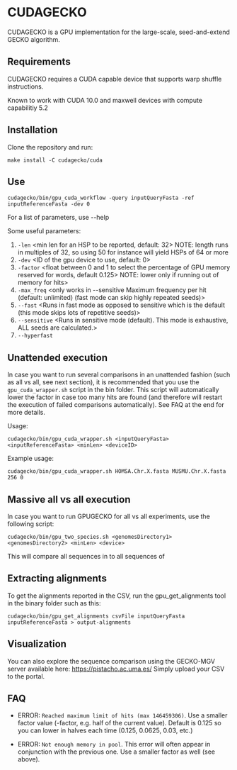 # CUDAGECKO

CUDAGECKO is a GPU implementation for the large-scale, seed-and-extend GECKO algorithm. 

## Requirements

CUDAGECKO requires a CUDA capable device that supports warp shuffle instructions.

Known to work with CUDA 10.0 and maxwell devices with compute capabilitiy 5.2

## Installation

Clone the repository and run:

`make install -C cudagecko/cuda`

## Use

`cudagecko/bin/gpu_cuda_workflow -query inputQueryFasta -ref inputReferenceFasta -dev 0`

For a list of parameters, use --help

Some useful parameters:

1. `-len`        <min len for an HSP to be reported, default: 32> NOTE: length runs in multiples of 32, so using 50 for instance will yield HSPs of 64 or more
2. `-dev`        <ID of the gpu device to use, default: 0>
3. `-factor`     <float between 0 and 1 to select the percentage of GPU memory reserved for words, default 0.125> NOTE: lower only if running out of memory for hits>
4. `-max_freq`   <only works in --sensitive Maximum frequency per hit (default: unlimited) (fast mode can skip highly repeated seeds)>
5. `--fast`      <Runs in fast mode as opposed to sensitive which is the default (this mode skips lots of repetitive seeds)>
6. `--sensitive` <Runs in sensitive mode (default). This mode is exhaustive, ALL seeds are calculated.> 
7. `--hyperfast` <Runs in hyperfast mode. This mode will match every word in one sequence to a different word in the other sequence. Only use to detect main syntenies.>

## Unattended execution

In case you want to run several comparisons in an unattended fashion (such as all vs all, see next section), it is recommended that you use the `gpu_cuda_wrapper.sh` script in the bin folder. This script will automatically lower the factor in case too many hits are found (and therefore will restart the execution of failed comparisons automatically). See FAQ at the end for more details.

Usage:

`cudagecko/bin/gpu_cuda_wrapper.sh <inputQueryFasta> <inputReferenceFasta> <minLen> <deviceID>`

Example usage:

`cudagecko/bin/gpu_cuda_wrapper.sh HOMSA.Chr.X.fasta MUSMU.Chr.X.fasta 256 0`

## Massive all vs all execution

In case you want to run GPUGECKO for all vs all experiments, use the following script:

`cudagecko/bin/gpu_two_species.sh <genomesDirectory1> <genomesDirectory2> <minLen> <device>`

This will compare all sequences in <genomesDirectory1> to all sequences of <genomesDirectory2>

## Extracting alignments

To get the alignments reported in the CSV, run the gpu_get_alignments tool in the binary folder such as this:

`cudagecko/bin/gpu_get_alignments csvFile inputQueryFasta inputReferenceFasta > output-alignments`

## Visualization

You can also explore the sequence comparison using the GECKO-MGV server available here: https://pistacho.ac.uma.es/
Simply upload your CSV to the portal.

## FAQ

- ERROR: `Reached maximum limit of hits (max 146459306)`. Use a smaller factor value (-factor, e.g. half of the current value). Default is 0.125 so you can lower in halves each time (0.125, 0.0625, 0.03, etc.)


- ERROR: `Not enough memory in pool`. This error will often appear in conjunction with the previous one. Use a smaller factor as well (see above).
